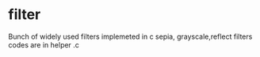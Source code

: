 # filter
Bunch of widely used filters implemeted in c 
sepia, grayscale,reflect filters codes are in helper .c 
